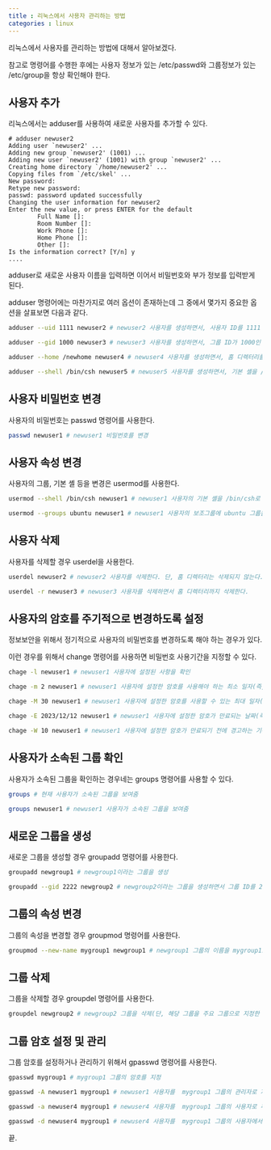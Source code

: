 ```yaml
---
title : 리눅스에서 사용자 관리하는 방법
categories : linux
---
```


리눅스에서 사용자를 관리하는 방법에 대해서 알아보겠다.

참고로 명령어를 수행한 후에는 사용자 정보가 있는 /etc/passwd와 그룹정보가 있는 /etc/group을 항상 확인해야 한다.

## 사용자 추가

리눅스에서는 adduser를 사용하여 새로운 사용자를 추가할 수 있다.

```
# adduser newuser2
Adding user `newuser2' ...
Adding new group `newuser2' (1001) ...
Adding new user `newuser2' (1001) with group `newuser2' ...
Creating home directory `/home/newuser2' ...
Copying files from `/etc/skel' ...
New password: 
Retype new password: 
passwd: password updated successfully
Changing the user information for newuser2
Enter the new value, or press ENTER for the default
        Full Name []: 
        Room Number []: 
        Work Phone []: 
        Home Phone []: 
        Other []: 
Is the information correct? [Y/n] y
....
```

adduser로 새로운 사용자 이름을 입력하면 이어서 비밀번호와 부가 정보를 입력받게 된다.

adduser 명령어에는 마찬가지로 여러 옵션이 존재하는데 그 중에서 몇가지 중요한 옵션을 살표보면 다음과 같다. 

```sh
adduser --uid 1111 newuser2 # newuser2 사용자를 생성하면서, 사용자 ID를 1111 지정한다.

adduser --gid 1000 newuser3 # newuser3 사용자를 생성하면서, 그룹 ID가 1000인 그룹에 newuser3 사용자를 포함시킨다.

adduser --home /newhome newuser4 # newuser4 사용자를 생성하면서, 홈 디렉터리를 /newhome으로 지정한다.

adduser --shell /bin/csh newuser5 # newuser5 사용자를 생성하면서, 기본 셸을 /bin/csh로 지정
```

## 사용자 비밀번호 변경

사용자의 비밀번호는 passwd 명령어를 사용한다. 

```sh
passwd newuser1 # newuser1 비밀번호를 변경
```


## 사용자 속성 변경

사용자의 그룹, 기본 셸 등을 변경은 usermod를 사용한다.

```sh
usermod --shell /bin/csh newuser1 # newuser1 사용자의 기본 셸을 /bin/csh로 변경

usermod --groups ubuntu newuser1 # newuser1 사용자의 보조그룹에 ubuntu 그룹을 추가
```

## 사용자 삭제

사용자를 삭제할 경우 userdel을 사용한다.

```sh
userdel newuser2 # newuser2 사용자를 삭제한다. 단, 홈 디렉터리는 삭제되지 않는다.

userdel -r newuser3 # newuser3 사용자를 삭제하면서 홈 디렉터리까지 삭제한다.
```

## 사용자의 암호를 주기적으로 변경하도록 설정

정보보안을 위해서 정기적으로 사용자의 비밀번호를 변경하도록 해야 하는 경우가 있다. 

이런 경우를 위해서 change 명령어를 사용하면 비밀번호 사용기간을 지정할 수 있다.

```sh
chage -l newuser1 # newuser1 사용자에 설정된 사항을 확인

chage -m 2 newuser1 # newuser1 사용자에 설정한 암호를 사용해야 하는 최소 일자(즉, 변경 후 최소 2일은 사용해야 함)

chage -M 30 newuser1 # newuser1 사용자에 설정한 암호를 사용할 수 있는 최대 일자(즉, 변경 후 최대 30일까지 사용할 수 있음)

chage -E 2023/12/12 newuser1 # newuser1 사용자에 설정한 암호가 만료되는 날짜(즉, 2023/12/12까지만 사용할 수 있음)

chage -W 10 newuser1 # newuser1 사용자에 설정한 암호가 만료되기 전에 경고하는 기간, 지정하지 않았을 경우 기본 값은 7일(즉, 암호가 만료되기 10일 전부터 경고 메시지가 나감)
```

## 사용자가 소속된 그룹 확인

사용자가 소속된 그룹을 확인하는 경우네는 groups 명령어를 사용할 수 있다.

```sh
groups # 현재 사용자가 소속된 그룹을 보여줌

groups newuser1 # newuser1 사용자가 소속된 그룹을 보여줌
```

## 새로운 그룹을 생성

새로운 그룹을 생성할 경우 groupadd 명령어를 사용한다. 

```sh
groupadd newgroup1 # newgroup1이라는 그룹을 생성

groupadd --gid 2222 newgroup2 # newgroup2이라는 그룹을 생성하면서 그룹 ID를 2222로 지정한다.
```

## 그룹의 속성 변경

그룹의 속성을 변경할 경우 groupmod 명령어를 사용한다.

```sh
groupmod --new-name mygroup1 newgroup1 # newgroup1 그룹의 이름을 mygroup1로 변경
```

## 그룹 삭제

그룹을 삭제할 경우 groupdel 명령어를 사용한다.

```sh
groupdel newgroup2 # newgroup2 그룹을 삭제(단, 해당 그룹을 주요 그룹으로 지정한 사용자가 없어야 함)
```

## 그룹 암호 설정 및 관리

그룹 암호를 설정하거나 관리하기 위해서 gpasswd 명령어를 사용한다.

```sh
gpasswd mygroup1 # mygroup1 그룹의 암호를 지정

gpasswd -A newuser1 mygroup1 # newuser1 사용자를  mygroup1 그룹의 관리자로 지정

gpasswd -a newuser4 mygroup1 # newuser4 사용자를  mygroup1 그룹의 사용자로 추가

gpasswd -d newuser4 mygroup1 # newuser4 사용자를  mygroup1 그룹의 사용자에서 제거
```

끝.
